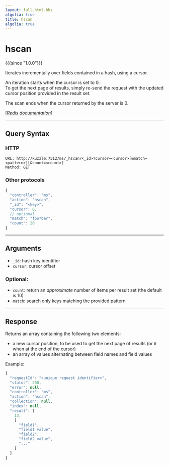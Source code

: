 ```yaml
---
layout: full.html.hbs
algolia: true
title: hscan
algolia: true
---
```


# hscan

{{{since "1.0.0"}}}

Iterates incrementally over fields contained in a hash, using a cursor.

An iteration starts when the cursor is set to 0.  
To get the next page of results, simply re-send the request with the updated cursor position provided in the result set.  

The scan ends when the cursor returned by the server is 0.

[[_Redis documentation_]](https://redis.io/commands/hscan)

---

## Query Syntax

### HTTP

```http
URL: http://kuzzle:7512/ms/_hscan/<_id>?cursor=<cursor>[&match=<pattern>][&count=<count>]
Method: GET
```

### Other protocols

```js
{
  "controller": "ms",
  "action": "hscan",
  "_id": "<key>",
  "cursor": 0,
  // optional
  "match": "foo*bar",
  "count": 20
}
```

---

## Arguments

* `_id`: hash key identifier
* `cursor`: cursor offset

### Optional:

* `count`: return an _approximate_ number of items per result set (the default is 10)
* `match`: search only keys matching the provided pattern

---

## Response

Returns an array containing the following two elements:

* a new cursor position, to be used to get the next page of results (or `0` when at the end of the cursor)
* an array of values alternating between field names and field values

Example:

```javascript
{
  "requestId": "<unique request identifier>",
  "status": 200,
  "error": null,
  "controller": "ms",
  "action": "hscan",
  "collection": null,
  "index": null,
  "result": [
    13,
    [
      "field1",
      "field1 value",
      "field2",
      "field2 value",
      "..."
    ]
  ]
}
```
